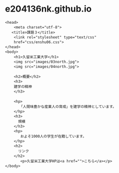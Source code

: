 # e204136nk.github.io<!DOCTYPE html>
<html>
    
    <head>
        <meta charset="utf-8">
       <title>課題３</title>
        <link rel="stylesheet" type="text/css"
        href="css/enshu06.css">
    </head>
    <body>
        <h1>久留米工業大学</h1>
        <img src="images/03north.jpg">
        <img src="images/04north.jpg">
        
        <h2>概要</h2>
        <h3>
        建学の精神
        </h3>
         　
        <hp>
        　　「人間味豊かな産業人の育成」を建学の精神としています。
        </hp>
        <h3>
          規模
        </h3>
        <hp>
           およそ1000人の学生が在籍しています。
        </hp>
        <h2>
          リンク
        </h2>
           <p>久留米工業大学HPは<a href="">こちら</a></p>
    </body>

</html>
        
